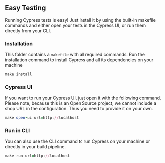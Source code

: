 
## Easy Testing

Running Cypress tests is easy!
Just install it by using the built-in makefile commands
and either open your tests in the Cypress UI, or run them directly from your CLI.


### Installation

This folder contains a `makefile` with all required commands.
Run the installation command to install Cypress and all its dependencies on your machine

```ruby 
make install
```


### Cypress UI
If you want to run your Cypress UI, just open it with the following command.
Please note, because this is an Open Source project, we cannot include a
shop URL in the configuration. Thus you need to provide it on your own.

```ruby 
make open-ui url=http://localhost
```

### Run in CLI
You can also use the CLI command to run Cypress on your machine or directly
in your build pipeline.

```ruby 
make run url=http://localhost
```

